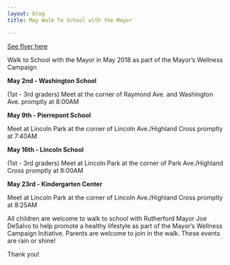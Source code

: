 ```yaml
---
layout: blog
title: May Walk To School with the Mayor

---
```


[See flyer here](https://storage.googleapis.com/static.rutherford-nj.com/recreation/posts/May%20Walk%20to%20School%20w-%20Mayor.pdf)

Walk to School with the Mayor in May 2018 as part of the Mayor’s Wellness Campaign

**May 2nd - Washington School**

(1st - 3rd graders) Meet at the corner of Raymond Ave. and Washington Ave. promptly at 8:00AM

**May 9th - Pierrepont School**

Meet at Lincoln Park at the corner of Lincoln Ave./Highland Cross promptly at 7:40AM

**May 16th - Lincoln School**

(1st - 3rd graders) Meet at Lincoln Park at the corner of Park Ave./Highland Cross promptly at 8:00AM

**May 23rd - Kindergarten Center**

Meet at Lincoln Park at the corner of Lincoln Ave./Highland Cross promptly at 8:25AM

All children are welcome to walk to school with
Rutherford Mayor Joe DeSalvo to help promote a healthy lifestyle as part of the
Mayor’s Wellness Campaign Initiative.
Parents are welcome to join in the walk.
These events are rain or shine!

Thank you!
